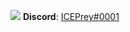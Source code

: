 ![](https://github-readme-stats.vercel.app/api?username=ICE_Prey&count_private=true&show_icons=true&theme=dark)
**Discord**: <a href="https://discord.com/users/256973318588989440/profile">ICEPrey#0001</a>
